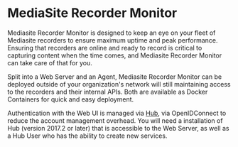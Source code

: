 # MediaSite Recorder Monitor

Mediasite Recorder Monitor is designed to keep an eye on your fleet of Mediasite recorders to ensure maximum uptime and peak performance. Ensuring that recorders are online and ready to record is critical to capturing content when the time comes, and Mediasite Recorder Monitor can take care of that for you.

Split into a Web Server and an Agent, Mediasite Recorder Monitor can be deployed outside of your organization's network will still maintaining access to the recorders and their internal APIs. Both are available as Docker Containers for quick and easy deployment.

Authentication with the Web UI is managed via [Hub](/hub/), via OpenIDConnect to reduce the account management overhead. You will need a installation of Hub (version 2017.2 or later) that is accessible to the Web Server, as well as a Hub User who has the ability to create new services.
